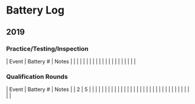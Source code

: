 
# Battery Log

## 2019
### Practice/Testing/Inspection
| Event | Battery # | Notes |
|   |   |   |
|   |   |   |
|   |   |   |
|   |   |   |
|   |   |   |


### Qualification Rounds
| Event | Battery # | Notes |
| 2 | 5 |   |
|   |   |   |
|   |   |   |
|   |   |   |
|   |   |   |
|   |   |   |
|   |   |   |
|   |   |   |
|   |   |   |
